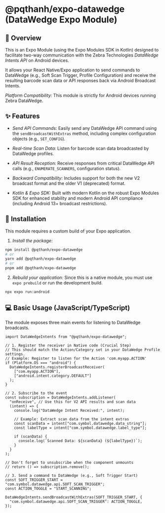 # @pqthanh/expo-datawedge (DataWedge Expo Module)

## 🎯 Overview

This is an Expo Module (using the Expo Modules SDK in Kotlin) designed to facilitate two-way communication with the Zebra Technologies _DataWedge Intents API_ on Android devices.

It allows your React Native/Expo application to send commands to DataWedge (e.g., Soft Scan Trigger, Profile Configuration) and receive the resulting barcode scan data or API responses back via Android Broadcast Intents.

_Platform Compatibility:_ This module is strictly for Android devices running Zebra DataWedge.

## ✨ Features

- _Send API Commands:_ Easily send any DataWedge API command using the `sendBroadcastWithExtras` method, including complex configuration objects (e.g., `SET_CONFIG`).

- _Real-time Scan Data:_ Listen for barcode scan data broadcasted by DataWedge profiles.

- _API Result Reception:_ Receive responses from critical DataWedge API calls (e.g., `ENUMERATE_SCANNERS`, configuration status).

- _Backward Compatibility:_ Includes support for both the new V2 broadcast format and the older V1 (deprecated) format.

- _Kotlin & Expo SDK:_ Built with modern Kotlin on the robust Expo Modules SDK for enhanced stability and modern Android API compliance (including Android 13+ broadcast restrictions).

## 🚀 Installation

This module requires a custom build of your Expo application.

1. _Install the package:_

```sh
npm install @pqthanh/expo-datawedge
# or
yarn add @pqthanh/expo-datawedge
# or
pnpm add @pqthanh/expo-datawedge
```

2. _Rebuild your application:_
   Since this is a native module, you must use `expo prebuild` or run the development build.

```sh
npx expo run:android
```

## 💻 Basic Usage (JavaScript/TypeScript)

The module exposes three main events for listening to DataWedge broadcasts.

```tsx
import DataWedgeIntents from "@pqthanh/expo-datawedge";

// 1. Register the receiver in Native code (Crucial Step)
// This should match the Action/Category set in your DataWedge Profile settings.
// Example: Register to listen for the Action 'com.myapp.ACTION'
if (Platform.OS === "android") {
  DataWedgeIntents.registerBroadcastReceiver(
    ["com.myapp.ACTION"],
    ["android.intent.category.DEFAULT"]
  );
}

// 2. Subscribe to the event
const subscription = DataWedgeIntents.addListener(
  "onReceive", // Use this for V2 API results and scan data
  (intent) => {
    console.log("DataWedge Intent Received:", intent);

    // Example: Extract scan data from the intent extras
    const scanData = intent["com.symbol.datawedge.data_string"];
    const labelType = intent["com.symbol.datawedge.label_type"];

    if (scanData) {
      console.log(`Scanned Data: ${scanData} (${labelType})`);
    }
  }
);

// Don't forget to unsubscribe when the component unmounts
// return () => subscription.remove();

// 3. Send a command to DataWedge (e.g., Soft Trigger Start)
const SOFT_TRIGGER_START = "com.symbol.datawedge.api.SOFT_SCAN_TRIGGER";
const ACTION_TOGGLE = "START_SCANNING";

DataWedgeIntents.sendBroadcastWithExtras(SOFT_TRIGGER_START, {
  "com.symbol.datawedge.api.SOFT_SCAN_TRIGGER": ACTION_TOGGLE,
});
```
